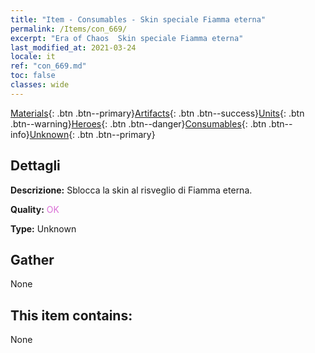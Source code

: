 ```yaml
---
title: "Item - Consumables - Skin speciale Fiamma eterna"
permalink: /Items/con_669/
excerpt: "Era of Chaos  Skin speciale Fiamma eterna"
last_modified_at: 2021-03-24
locale: it
ref: "con_669.md"
toc: false
classes: wide
---
```

 [Materials](/it/Items/){: .btn .btn--primary}[Artifacts](/it/Items/Artifacts/){: .btn .btn--success}[Units](/it/Items/Units/){: .btn .btn--warning}[Heroes](/it/Items/Heroes/){: .btn .btn--danger}[Consumables](/it/Items/Consumables/){: .btn .btn--info}[Unknown](/it/Items/Unknown/){: .btn .btn--primary}

## Dettagli
 **Descrizione:** Sblocca la skin al risveglio di Fiamma eterna.

 **Quality:** <span style="color: #DA70D6">OK</span>

 **Type:** Unknown

## Gather

  None

## This item contains:

  None

